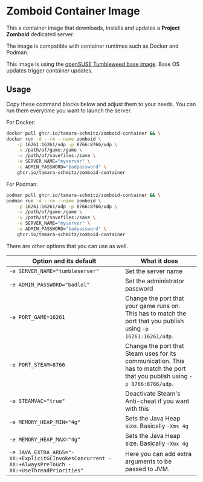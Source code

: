 # Zomboid Container Image

This a container image that downloads, installs and updates a **Project
Zomboid** dedicated server.

The image is compatible with container runtimes such as Docker and Podman.

This image is using the [openSUSE Tumbleweed base
image](https://registry.opensuse.org). Base OS updates trigger container updates.

## Usage

Copy these command blocks below and adjust them to your needs.
You can run them everytime you want to launch the server.

For Docker:

```sh
docker pull ghcr.io/tamara-schmitz/zomboid-container && \
docker run -d --rm --name zomboid \
    -p 16261:16261/udp -p 8766:8766/udp \
    -v /path/of/game:/game \
    -v /path/of/savefiles:/save \
    -e SERVER_NAME="myserver" \
    -e ADMIN_PASSWORD="badpassword" \
    ghcr.io/tamara-schmitz/zomboid-container
```

For Podman:

```sh
podman pull ghcr.io/tamara-schmitz/zomboid-container && \
podman run -d --rm --name zomboid \
    -p 16261:16261/udp -p 8766:8766/udp \
    -v /path/of/game:/game \
    -v /path/of/savefiles:/save \
    -e SERVER_NAME="myserver" \
    -e ADMIN_PASSWORD="badpassword" \
    ghcr.io/tamara-schmitz/zomboid-container
```

There are other options that you can use as well.

| Option and its default | What it does |
| - | - |
| `-e SERVER_NAME="tumbleserver"` | Set the server name |
| `-e ADMIN_PASSWORD="badlol"` | Set the administrator password |
| `-e PORT_GAME=16261` | Change the port that your game runs on. This has to match the port that you publish using `-p 16261:16261/udp`. |
| `-e PORT_STEAM=8766` | Change the port that Steam uses for its communication. This has to match the port that you publish using `-p 8766:8766/udp`.|
| `-e STEAMVAC="true"` | Deactivate Steam's Anti-cheat if you want with this |
| `-e MEMORY_HEAP_MIN="4g"` | Sets the Java Heap size. Basically `-Xms 4g` |
| `-e MEMORY_HEAP_MAX="4g"` | Sets the Java Heap size. Basically `-Xmx 4g` |
| `-e JAVA_EXTRA_ARGS="-XX:+ExplicitGCInvokesConcurrent -XX:+AlwaysPreTouch -XX:+UseThreadPriorities"` | Here you can add extra arguments to be passed to JVM. |
